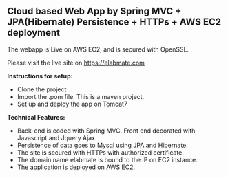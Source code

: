 ## Cloud based Web App by Spring MVC + JPA(Hibernate) Persistence + HTTPs + AWS EC2 deployment
                                

The webapp is Live on AWS EC2, and is secured with OpenSSL.

Please visit the live site on https://elabmate.com

**Instructions for setup:**
- Clone the project
- Import the .pom file. This is a maven project.
- Set up and deploy the app on Tomcat7

**Technical Features:**
- Back-end is coded with Spring MVC. Front end decorated with Javascript and Jquery Ajax.
- Persistence of data goes to Mysql using JPA and Hibernate.
- The site is secured with HTTPs with authorized certificate.
- The domain name elabmate is bound to the IP on EC2 instance.
- The application is deployed on AWS EC2.
